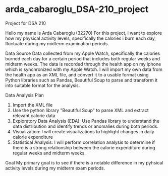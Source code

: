 # arda_cabaroglu_DSA-210_project
Project for DSA 210 

Hello my name is Arda Cabaroglu (32270) For this project, i want to explore how my physical activity levels, specifically the calories i burn each day, fluctuate during my midterm examination periods. 

Data Source
Data collected from my Apple Watch, specifically the calories burned each day for a certain period that includes both regular weeks and midterm weeks. The data is recorded through the health app on my iphone which is synchronized with my Apple Watch.
I will import my own data from the health app as an XML file, and convert it to a usable format using Python libraries such as Pandas, Beautiful Soup to parse and transform it into suitable format for the analysis.

Data Analysis Plan
1) Import the XML file
2) Use the python library "Beautiful Soup" to parse XML and extract relevant calorie data 
3) Exploratory Data Analysis (EDA): Use Pandas library to understand the data distribution and identify trends or anomalies during both periods.
4) Visualization: I will create visualizations to highlight changes in daily calorie expenditure
5) Statistical Analysis: I will perform correlation analysis to determine if there is a strong relationship between the calorie expenditure during regular weeks and midterm weeks.


Goal
My primary goal is to see if there is a notable difference in my pyhsical activity levels during my midterm exam periods.
